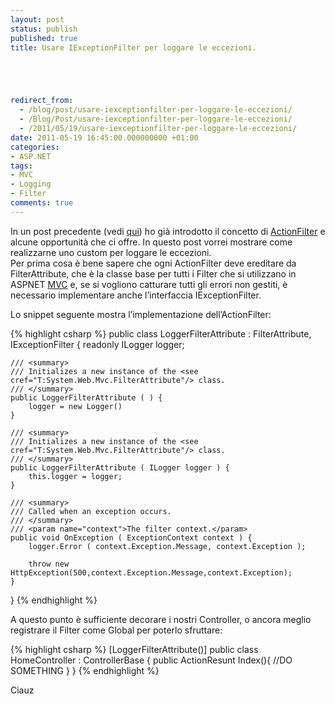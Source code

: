 ```yaml
---
layout: post
status: publish
published: true
title: Usare IExceptionFilter per loggare le eccezioni.





redirect_from: 
  - /blog/post/usare-iexceptionfilter-per-loggare-le-eccezioni/
  - /Blog/Post/usare-iexceptionfilter-per-loggare-le-eccezioni/
  - /2011/05/19/usare-iexceptionfilter-per-loggare-le-eccezioni/
date: 2011-05-19 16:45:00.000000000 +01:00
categories:
- ASP.NET
tags:
- MVC
- Logging
- Filter
comments: true
---
```

<p>In un post precedente (vedi <a title="Gli Action Filter ed i Global Filter di ASPNET MVC" href="http://www.tostring.it/blog/post/gli-action-filter-ed-i-global-filter-di-aspnet-mvc/" target="_blank">qui</a>) ho già introdotto il concetto di <a title="Action Filter posts" href="http://www.tostring.it/tags/archive/Filter" target="_blank">ActionFilter</a> e alcune opportunità che ci offre. In questo post vorrei mostrare come realizzarne uno custom per loggare le eccezioni.     <br />Per prima cosa è bene sapere che ogni ActionFilter deve ereditare da FilterAttribute, che è la classe base per tutti i Filter che si utilizzano in ASPNET <a title="ASP.NET MVC" href="http://tostring.it/tags/archive/mvc" target="_blank">MVC</a> e, se si vogliono catturare tutti gli errori non gestiti, è necessario implementare anche l’interfaccia IExceptionFilter.</p>  <p>Lo snippet seguente mostra l’implementazione dell’ActionFilter:</p>  {% highlight csharp %}
public class LoggerFilterAttribute : FilterAttribute, IExceptionFilter {
    readonly ILogger logger;

    /// <summary>
    /// Initializes a new instance of the <see cref="T:System.Web.Mvc.FilterAttribute"/> class.
    /// </summary>
    public LoggerFilterAttribute ( ) {
        logger = new Logger()
    }

    /// <summary>
    /// Initializes a new instance of the <see cref="T:System.Web.Mvc.FilterAttribute"/> class.
    /// </summary>
    public LoggerFilterAttribute ( ILogger logger ) {
        this.logger = logger;
    }

    /// <summary>
    /// Called when an exception occurs.
    /// </summary>
    /// <param name="context">The filter context.</param>
    public void OnException ( ExceptionContext context ) {
        logger.Error ( context.Exception.Message, context.Exception );

        throw new HttpException(500,context.Exception.Message,context.Exception);
    }
}
{% endhighlight %}
<p>A questo punto è sufficiente decorare i nostri Controller, o ancora meglio registrare il Filter come Global per poterlo sfruttare:</p>

{% highlight csharp %}
[LoggerFilterAttribute()]
public class HomeController : ControllerBase {
  public ActionResunt Index(){
    //DO SOMETHING
  }
}
{% endhighlight %}
<p>Ciauz</p>
